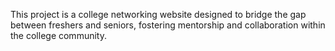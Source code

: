 This project is a college networking website designed to bridge the gap between freshers and seniors, fostering mentorship and collaboration within the college community.